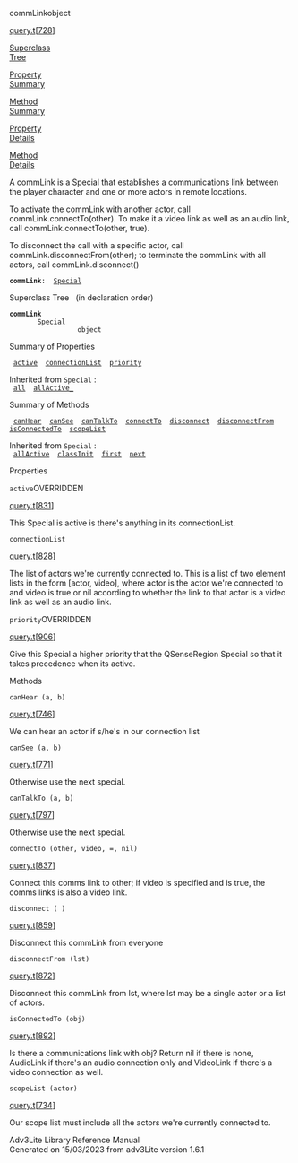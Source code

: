 ---
---
<span class="title">commLink</span><span class="type">object</span>

[query.t](../file/query.t.html)\[[728](../source/query.t.html#728)\]

[Superclass  
Tree](#_SuperClassTree_)

[Property  
Summary](#_PropSummary_)

[Method  
Summary](#_MethodSummary_)

[Property  
Details](#_Properties_)

[Method  
Details](#_Methods_)

<div class="fdesc">

A commLink is a Special that establishes a communications link between
the player character and one or more actors in remote locations.

To activate the commLink with another actor, call
commLink.connectTo(other). To make it a video link as well as an audio
link, call commLink.connectTo(other, true).

To disconnect the call with a specific actor, call
commLink.disconnectFrom(other); to terminate the commLink with all
actors, call commLink.disconnect()

**`commLink`**` :   `[`Special`](../object/Special.html)

</div>

<span id="_SuperClassTree_"></span>

<div class="mjhd">

<span class="hdln">Superclass Tree</span>   (in declaration order)

</div>

**`commLink`**  
`         `[`Special`](../object/Special.html)  
`                 object`  
<span id="_PropSummary_"></span>

<div class="mjhd">

<span class="hdln">Summary of Properties</span>  

</div>

` `[`active`](#active)`  `[`connectionList`](#connectionList)`  `[`priority`](#priority)`  `

Inherited from `Special` :  
` `[`all`](../object/Special.html#all)`  `[`allActive_`](../object/Special.html#allActive_)`  `

<span id="_MethodSummary_"></span>

<div class="mjhd">

<span class="hdln">Summary of Methods</span>  

</div>

` `[`canHear`](#canHear)`  `[`canSee`](#canSee)`  `[`canTalkTo`](#canTalkTo)`  `[`connectTo`](#connectTo)`  `[`disconnect`](#disconnect)`  `[`disconnectFrom`](#disconnectFrom)`  `[`isConnectedTo`](#isConnectedTo)`  `[`scopeList`](#scopeList)`  `

Inherited from `Special` :  
` `[`allActive`](../object/Special.html#allActive)`  `[`classInit`](../object/Special.html#classInit)`  `[`first`](../object/Special.html#first)`  `[`next`](../object/Special.html#next)`  `

<span id="_Properties_"></span>

<div class="mjhd">

<span class="hdln">Properties</span>  

</div>

<span id="active"></span>

`active`<span class="rem">OVERRIDDEN</span>

[query.t](../file/query.t.html)\[[831](../source/query.t.html#831)\]

<div class="desc">

This Special is active is there's anything in its connectionList.

</div>

<span id="connectionList"></span>

`connectionList`

[query.t](../file/query.t.html)\[[828](../source/query.t.html#828)\]

<div class="desc">

The list of actors we're currently connected to. This is a list of two
element lists in the form \[actor, video\], where actor is the actor
we're connected to and video is true or nil according to whether the
link to that actor is a video link as well as an audio link.

</div>

<span id="priority"></span>

`priority`<span class="rem">OVERRIDDEN</span>

[query.t](../file/query.t.html)\[[906](../source/query.t.html#906)\]

<div class="desc">

Give this Special a higher priority that the QSenseRegion Special so
that it takes precedence when its active.

</div>

<span id="_Methods_"></span>

<div class="mjhd">

<span class="hdln">Methods</span>  

</div>

<span id="canHear"></span>

`canHear (a, b)`

[query.t](../file/query.t.html)\[[746](../source/query.t.html#746)\]

<div class="desc">

We can hear an actor if s/he's in our connection list

</div>

<span id="canSee"></span>

`canSee (a, b)`

[query.t](../file/query.t.html)\[[771](../source/query.t.html#771)\]

<div class="desc">

Otherwise use the next special.

</div>

<span id="canTalkTo"></span>

`canTalkTo (a, b)`

[query.t](../file/query.t.html)\[[797](../source/query.t.html#797)\]

<div class="desc">

Otherwise use the next special.

</div>

<span id="connectTo"></span>

`connectTo (other, video, =, nil)`

[query.t](../file/query.t.html)\[[837](../source/query.t.html#837)\]

<div class="desc">

Connect this comms link to other; if video is specified and is true, the
comms links is also a video link.

</div>

<span id="disconnect"></span>

`disconnect ( )`

[query.t](../file/query.t.html)\[[859](../source/query.t.html#859)\]

<div class="desc">

Disconnect this commLink from everyone

</div>

<span id="disconnectFrom"></span>

`disconnectFrom (lst)`

[query.t](../file/query.t.html)\[[872](../source/query.t.html#872)\]

<div class="desc">

Disconnect this commLink from lst, where lst may be a single actor or a
list of actors.

</div>

<span id="isConnectedTo"></span>

`isConnectedTo (obj)`

[query.t](../file/query.t.html)\[[892](../source/query.t.html#892)\]

<div class="desc">

Is there a communications link with obj? Return nil if there is none,
AudioLink if there's an audio connection only and VideoLink if there's a
video connection as well.

</div>

<span id="scopeList"></span>

`scopeList (actor)`

[query.t](../file/query.t.html)\[[734](../source/query.t.html#734)\]

<div class="desc">

Our scope list must include all the actors we're currently connected to.

</div>

<div class="ftr">

Adv3Lite Library Reference Manual  
Generated on 15/03/2023 from adv3Lite version 1.6.1

</div>
